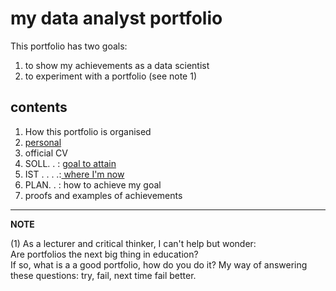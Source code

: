 my data analyst portfolio
=========================

This portfolio has two goals:

1. to show my achievements as a data scientist
2. to experiment with a portfolio (see note 1)

## contents

1) How this portfolio is organised  
2) [personal](./100_personal.md)    
3) official CV  
4) SOLL. . : [goal to attain](./400_ambition.md)    
5) IST . . . .:[ where I'm now](./500_where_I_am_now.md)  
6) PLAN. . : how to achieve my goal  
7) proofs and examples of achievements   

----------
**NOTE**

(1) As a lecturer and critical thinker, I can't help but wonder:  
Are portfolios the next big thing in education?   
If so, what is a a good portfolio, how do you do it?
My way of answering these questions: try, fail, next time fail better.

